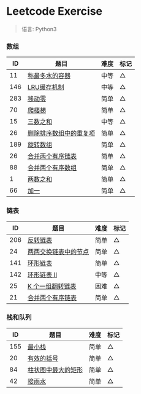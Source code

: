 # Leetcode Exercise

> 语言: Python3

### 数组

ID   | 题目                                         |  难度  |  标记 
--   |--                                           |--     |--
11   | [称最多水的容器](11_container_with_most_water) | 中等   |  △
146  | [LRU缓存机制](146_lru_cache)                  | 中等   |  △
283  | [移动零](283_move_zeroes)                     | 简单   |  △
70   | [爬楼梯](70_climbing_stairs)                  | 简单   |  △
15   | [三数之和](15_3sum)                           | 中等   |  △
26   | [删除排序数组中的重复项](26_remove_duplicates_from_sorted_array) | 简单   |  △
189  | [旋转数组](189_rotate_array)                    | 简单   |  △
26   | [合并两个有序链表](26_remove_duplicates_from_sorted_array) | 简单   |  △
88   | [合并两个有序数组](88_merge_sorted_array)       | 简单   |  △
1    | [两数之和](1_two_sum)                          | 简单   |  △
66   | [加一](66_plus_one)                           | 简单   |  △


### 链表

ID   | 题目                                           |  难度  |  标记 
--   |--                                              |--     |--
 206 |  [反转链表](206_reverse_linked_list)            | 简单   |  △
 24  |  [两两交换链表中的节点](24_swap_nodes_in_pairs)   | 简单   |  △
 141 |  [环形链表](141_linked_list_cycle)              | 简单   |  △
 142 |  [环形链表 II](142_linked_list_cycle_2)         | 中等   |  △
 25  |  [K 个一组翻转链表](25_reverse_nodes_in_k_group) | 困难   |  △
 21  |  [合并两个有序链表](21_merge_two_sorted_lists)    | 简单   |  △
 
 
### 栈和队列

ID   | 题目                                           |  难度  |  标记 
--   |--                                              |--     |--
155  |  [最小栈](155_min_stack)                        | 简单   |  △
20   |  [有效的括号](20_valid_parentheses)              | 简单   |  △
84   |  [柱状图中最大的矩形](84_largest_rectangle_in_histogram)   | 简单   |  △
42   |  [接雨水](42_trapping_rain_water)               | 简单   |  △
